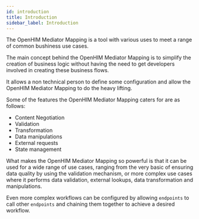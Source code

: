 ```yaml
---
id: introduction
title: Introduction
sidebar_label: Introduction
---
```


The OpenHIM Mediator Mapping is a tool with various uses to meet a range of common bushiness use cases.

The main concept behind the OpenHIM Mediator Mapping is to simplify the creation of business logic without having the need to get developers involved in creating these business flows.

It allows a non technical person to define some configuration and allow the OpenHIM Mediator Mapping to do the heavy lifting.

Some of the features the OpenHIM Mediator Mapping caters for are as follows:

- Content Negotiation
- Validation
- Transformation
- Data manipulations
- External requests
- State management

What makes the OpenHIM Mediator Mapping so powerful is that it can be used for a wide range of use cases, ranging from the very basic of ensuring data quality by using the validation mechanism, or more complex use cases where it performs data validation, external lookups, data transformation and manipulations.

Even more complex workflows can be configured by allowing `endpoints` to call other `endpoints` and chaining them together to achieve a desired workflow.
